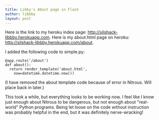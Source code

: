 ```yaml
---
title: Libby's About page in Flask
author: libbby
layout: post
---
```


Here is the link to my heroku index page: http://silshack-libbby.herokuapp.com.
Here is my about.html page on heroku: http://silshack-libbby.herokuapp.com/about.

I added the following code to simple.py:

```
@app.route('/about')
def about():
  return render_template('about.html',
    now=datetime.datetime.now())
```

(I have removed the about template code because of error in Nitrous. Will place back in later.)

This took a while, but everything looks to be working now. 
I feel like I know just enough about Nitrous to be dangerous, but not enough about "real-world" Python programs.
Being let loose on the code without instruction was probably helpful in the end, but it was definitely nerve-wracking!